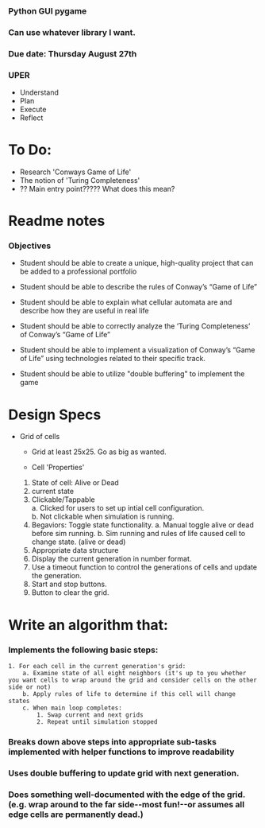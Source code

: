 ### Python GUI pygame
### Can use whatever library I want. 
### Due date: Thursday August 27th
### UPER 
- Understand 
- Plan 
- Execute
- Reflect

# To Do: 
-	Research 'Conways Game of Life'
-	The notion of 'Turing Completeness'
-	?? Main entry point????? What does this mean?

# Readme notes
### Objectives
- Student should be able to create a unique, high-quality project that can be added to a professional portfolio

- Student should be able to describe the rules of Conway’s “Game of Life”

- Student should be able to explain what cellular automata are and describe how they are useful in real life

- Student should be able to correctly analyze the ‘Turing Completeness’ of Conway’s “Game of Life”

- Student should be able to implement a visualization of Conway’s “Game of Life” using technologies related to their specific track.

- Student should be able to utilize "double buffering" to implement the game

# Design Specs
- Grid of cells
	- Grid at least 25x25. Go as big as wanted. 

	- Cell 'Properties'
	1. State of cell: Alive or Dead
	2. current state
	3. Clickable/Tappable<br>
		a. Clicked for users to set up intial cell configuration.<br>
		b. Not clickable when simulation is running.  
	4. Begaviors: Toggle state functionality. 
		a. Manual toggle alive or dead before sim running. 
		b. Sim running and rules of life caused cell to change state. (alive or dead)
	5. Appropriate data structure
	6. Display the current generation in number format. 
	7. Use a timeout function to control the generations of cells and update the generation. 
	8. Start and stop buttons. 
	9. Button to clear the grid. 

# Write an algorithm that:
### Implements the following basic steps:
	1. For each cell in the current generation's grid:
		a. Examine state of all eight neighbors (it's up to you whether you want cells to wrap around the grid and consider cells on the other side or not)
		b. Apply rules of life to determine if this cell will change states
		c. When main loop completes:
			1. Swap current and next grids
			2. Repeat until simulation stopped
### Breaks down above steps into appropriate sub-tasks implemented with helper functions to improve readability

### Uses double buffering to update grid with next generation.

### Does something well-documented with the edge of the grid. (e.g. wrap around to the far side--most fun!--or assumes all edge cells are permanently dead.)